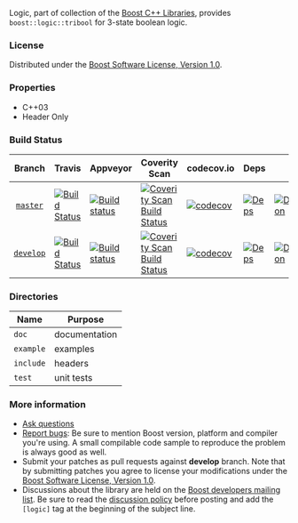 Logic, part of collection of the [Boost C++ Libraries](http://github.com/boostorg), provides `boost::logic::tribool` for 3-state boolean logic.

### License

Distributed under the [Boost Software License, Version 1.0](http://www.boost.org/LICENSE_1_0.txt).

### Properties

* C++03
* Header Only

### Build Status

Branch          | Travis | Appveyor | Coverity Scan | codecov.io | Deps | Docs | Tests |
:-------------: | ------ | -------- | ------------- | ---------- | ---- | ---- | ----- |
[`master`](https://github.com/boostorg/logic/tree/master) | [![Build Status](https://travis-ci.org/boostorg/logic.svg?branch=master)](https://travis-ci.org/boostorg/logic) | [![Build status](https://ci.appveyor.com/api/projects/status/a898pj8spmo2t3x9/branch/master?svg=true)](https://ci.appveyor.com/project/jeking3/logic-vv3ct/branch/master) | [![Coverity Scan Build Status](https://scan.coverity.com/projects/99999/badge.svg)](https://scan.coverity.com/projects/boostorg-logic) | [![codecov](https://codecov.io/gh/boostorg/logic/branch/master/graph/badge.svg)](https://codecov.io/gh/boostorg/logic/branch/master)| [![Deps](https://img.shields.io/badge/deps-master-brightgreen.svg)](https://pdimov.github.io/boostdep-report/master/logic.html) | [![Documentation](https://img.shields.io/badge/docs-master-brightgreen.svg)](http://www.boost.org/doc/libs/master/doc/html/logic.html) | [![Enter the Matrix](https://img.shields.io/badge/matrix-master-brightgreen.svg)](http://www.boost.org/development/tests/master/developer/logic.html)
[`develop`](https://github.com/boostorg/logic/tree/develop) | [![Build Status](https://travis-ci.org/boostorg/logic.svg?branch=develop)](https://travis-ci.org/boostorg/logic) | [![Build status](https://ci.appveyor.com/api/projects/status/a898pj8spmo2t3x9/branch/develop?svg=true)](https://ci.appveyor.com/project/jeking3/logic-vv3ct/branch/develop) | [![Coverity Scan Build Status](https://scan.coverity.com/projects/99999/badge.svg)](https://scan.coverity.com/projects/boostorg-logic) | [![codecov](https://codecov.io/gh/boostorg/logic/branch/develop/graph/badge.svg)](https://codecov.io/gh/boostorg/logic/branch/develop) | [![Deps](https://img.shields.io/badge/deps-develop-brightgreen.svg)](https://pdimov.github.io/boostdep-report/develop/logic.html) | [![Documentation](https://img.shields.io/badge/docs-develop-brightgreen.svg)](http://www.boost.org/doc/libs/develop/doc/html/logic.html) | [![Enter the Matrix](https://img.shields.io/badge/matrix-develop-brightgreen.svg)](http://www.boost.org/development/tests/develop/developer/logic.html)

### Directories

| Name        | Purpose                        |
| ----------- | ------------------------------ |
| `doc`       | documentation                  |
| `example`   | examples                       |
| `include`   | headers                        |
| `test`      | unit tests                     |

### More information

* [Ask questions](http://stackoverflow.com/questions/ask?tags=c%2B%2B,boost,boost-logic)
* [Report bugs](https://github.com/boostorg/logic/issues): Be sure to mention Boost version, platform and compiler you're using. A small compilable code sample to reproduce the problem is always good as well.
* Submit your patches as pull requests against **develop** branch. Note that by submitting patches you agree to license your modifications under the [Boost Software License, Version 1.0](http://www.boost.org/LICENSE_1_0.txt).
* Discussions about the library are held on the [Boost developers mailing list](http://www.boost.org/community/groups.html#main). Be sure to read the [discussion policy](http://www.boost.org/community/policy.html) before posting and add the `[logic]` tag at the beginning of the subject line.

